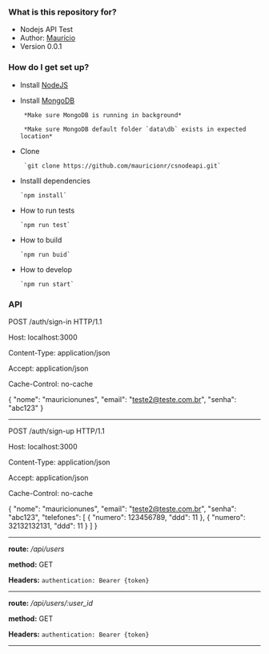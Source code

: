 ### What is this repository for? ###

* Nodejs API Test
* Author: [Maurício](https://github.com/mauricionr/)
* Version 0.0.1
### How do I get set up? ###

* Install [NodeJS](https://nodejs.org/dist/v5.6.0/)

* Install [MongoDB](https://www.mongodb.org/downloads#production)

       *Make sure MongoDB is running in background*

       *Make sure MongoDB default folder `data\db` exists in expected location*

* Clone

       `git clone https://github.com/mauricionr/csnodeapi.git`

* Installl dependencies
       
      `npm install`

* How to run tests

      `npm run test`

* How to build

      `npm run buid`

* How to develop

      `npm run start`

### API ###

POST /auth/sign-in HTTP/1.1

Host: localhost:3000

Content-Type: application/json

Accept: application/json

Cache-Control: no-cache

{ "nome": "mauricionunes", "email": "teste2@teste.com.br", "senha": "abc123" }

---

POST /auth/sign-up HTTP/1.1

Host: localhost:3000

Content-Type: application/json

Accept: application/json

Cache-Control: no-cache

{ "nome": "mauricionunes", "email": "teste2@teste.com.br", "senha": "abc123", "telefones": [ { "numero": 123456789, "ddd": 11 }, { "numero": 32132132131, "ddd": 11 } ] }

---

**route:** */api/users*

**method:** GET

**Headers:** `authentication: Bearer {token}`

---

**route:** */api/users/:user_id*

**method:** GET

**Headers:** `authentication: Bearer {token}`

----
